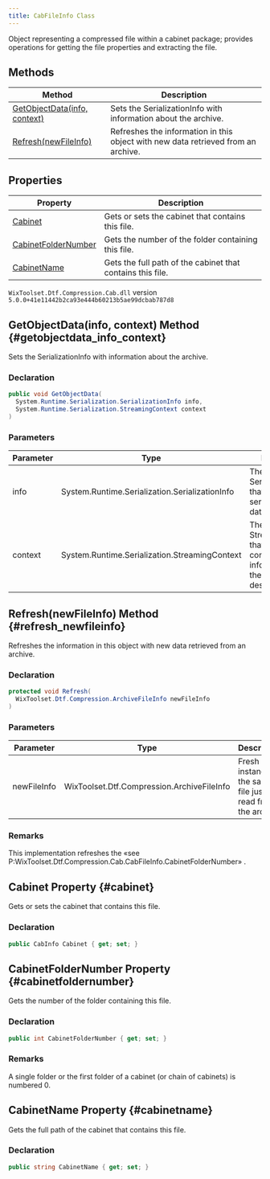 ```yaml
---
title: CabFileInfo Class
---
```

Object representing a compressed file within a cabinet package; provides operations for getting the file properties and extracting the file.
## Methods
| Method | Description |
| ------ | ----------- |
| [GetObjectData(info, context)](#getobjectdata_info_context) | Sets the SerializationInfo with information about the archive. |
| [Refresh(newFileInfo)](#refresh_newfileinfo) | Refreshes the information in this object with new data retrieved from an archive. |
## Properties
| Property | Description |
| ------ | ----------- |
| [Cabinet](#cabinet) | Gets or sets the cabinet that contains this file. |
| [CabinetFolderNumber](#cabinetfoldernumber) | Gets the number of the folder containing this file. |
| [CabinetName](#cabinetname) | Gets the full path of the cabinet that contains this file. |
`WixToolset.Dtf.Compression.Cab.dll` version `5.0.0+41e11442b2ca93e444b60213b5ae99dcbab787d8`
## GetObjectData(info, context) Method {#getobjectdata_info_context}
Sets the SerializationInfo with information about the archive.
### Declaration
```cs
public void GetObjectData(
  System.Runtime.Serialization.SerializationInfo info,
  System.Runtime.Serialization.StreamingContext context
)
```
### Parameters
| Parameter | Type | Description |
| --------- | ---- | ----------- |
| info | System.Runtime.Serialization.SerializationInfo | The SerializationInfo that holds the serialized object data. |
| context | System.Runtime.Serialization.StreamingContext | The StreamingContext that contains contextual information about the source or destination. |
## Refresh(newFileInfo) Method {#refresh_newfileinfo}
Refreshes the information in this object with new data retrieved from an archive.
### Declaration
```cs
protected void Refresh(
  WixToolset.Dtf.Compression.ArchiveFileInfo newFileInfo
)
```
### Parameters
| Parameter | Type | Description |
| --------- | ---- | ----------- |
| newFileInfo | WixToolset.Dtf.Compression.ArchiveFileInfo | Fresh instance for the same file just read from the archive. |
### Remarks
This implementation refreshes the «see P:WixToolset.Dtf.Compression.Cab.CabFileInfo.CabinetFolderNumber» .
## Cabinet Property {#cabinet}
Gets or sets the cabinet that contains this file.
### Declaration
```cs
public CabInfo Cabinet { get; set; }
```
## CabinetFolderNumber Property {#cabinetfoldernumber}
Gets the number of the folder containing this file.
### Declaration
```cs
public int CabinetFolderNumber { get; set; }
```
### Remarks
A single folder or the first folder of a cabinet (or chain of cabinets) is numbered 0.
## CabinetName Property {#cabinetname}
Gets the full path of the cabinet that contains this file.
### Declaration
```cs
public string CabinetName { get; set; }
```
